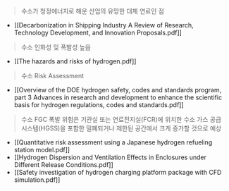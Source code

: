 > 수소가 청정에너지로 해운 산업의 유망한 대체 연료인 점
- [[Decarbonization in Shipping Industry A Review of Research, Technology Development, and Innovation Proposals.pdf]]

> 수소 인화성 및 폭발성 높음
- [[The hazards and risks of hydrogen.pdf]]

> 수소 Risk Assessment
- [[Overview of the DOE hydrogen safety, codes and standards program, part 3 Advances in research and development to enhance the scientific basis for hydrogen regulations, codes and standards.pdf]]
> 수소 FGC 폭발 위험은 기관실 또는 연료전지실(FCR)에 위치한 수소 가스 공급 시스템(HGSS)을 포함한 밀폐되거나 제한된 공간에서 크게 증가할 것으로 예상
- [[Quantitative risk assessment using a Japanese hydrogen refueling station model.pdf]]
- [[Hydrogen Dispersion and Ventilation Effects in Enclosures under Different Release Conditions.pdf]]
-  [[Safety investigation of hydrogen charging platform package with CFD simulation.pdf]]